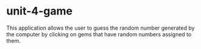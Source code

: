 # unit-4-game
This application allows the user to guess the random number generated by the computer by clicking on gems that have random numbers assigned to them.
